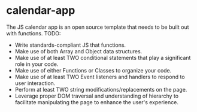 # calendar-app

The JS calendar app is an open source template that needs to be built out with functions.
TODO:
* Write standards-compliant JS that functions.
* Make use of both Array and Object data structures.
* Make use of at least TWO conditional statements that play a significant role in your code.
* Make use of either Functions or Classes to organize your code.
* Make use of at least TWO Event listeners and handlers to respond to user interaction.
* Perform at least TWO string modifications/replacements on the page.
* Leverage proper DOM traversal and understanding of hierarchy to facilitate manipulating the page to enhance the user's experience.
